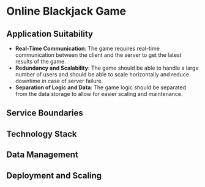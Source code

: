 # Online Blackjack Game

## Application Suitability
* **Real-Time Communication**: The game requires real-time communication between the client and the server to get the latest results of the game.
* **Redundancy and Scalability**: The game should be able to handle a large number of users and should be able to scale horizontally and reduce downtime in case of server failure.
* **Separation of Logic and Data**: The game logic should be separated from the data storage to allow for easier scaling and maintenance.

## Service Boundaries

## Technology Stack

## Data Management

## Deployment and Scaling
